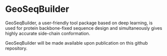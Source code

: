 # GeoSeqBuilder
GeoSeqBuilder, a user-friendly tool package based on deep learning, is used for protein backbone-fixed sequence design and simultaneously gives highly accurate side-chain conformation. 

GeoSeqBuilder will be made available upon publication on this github repository.
